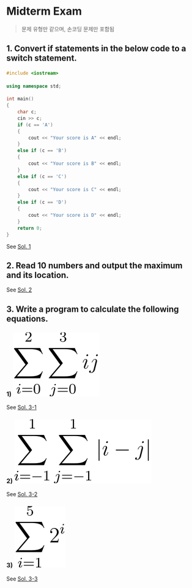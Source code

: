 # Midterm Exam

> 문제 유형만 같으며, 손코딩 문제만 포함됨

## 1. Convert if statements in the below code to a switch statement.

```cpp
#include <iostream>

using namespace std;

int main()
{
    char c;
    cin >> c;
    if (c == 'A')
    {
        cout << "Your score is A" << endl;
    }
    else if (c == 'B')
    {
        cout << "Your score is B" << endl;
    }
    else if (c == 'C')
    {
        cout << "Your score is C" << endl;
    }
    else if (c == 'D')
    {
        cout << "Your score is D" << endl;
    }
    return 0;
}
```

See [Sol. 1](./sol01/main.cpp)

## 2. Read 10 numbers and output the maximum and its location.

See [Sol. 2](./sol02/main.cpp)

## 3. Write a program to calculate the following equations.

### 1) ![Equation](./equation01.png)

See [Sol. 3-1](./sol03_01/main.cpp)

### 2) ![Equation](./equation02.png)

See [Sol. 3-2](./sol03_02/main.cpp)

### 3) ![Equation](./equation03.png)

See [Sol. 3-3](./sol03_03/main.cpp)
